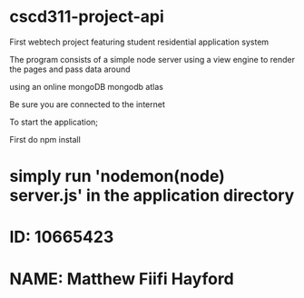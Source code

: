 # cscd311-project-api
First webtech project featuring student residential application system 

The program consists of a simple node server using a view engine to render the pages and pass data around

using an online mongoDB mongodb atlas

Be sure you are connected to the internet

To start the application;

First do npm install

# simply run 'nodemon(node) server.js' in the application directory

# ID: 10665423
# NAME: Matthew Fiifi Hayford
